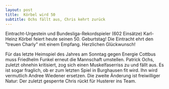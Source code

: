 ```yaml
---
layout: post
title:  Körbel wird 50
subtitle: Ochs fällt aus, Chris kehrt zurück
---
```


Eintracht-Urgestein und Bundesliga-Rekordspieler (602 Einsätze) Karl-Heinz Körbel feiert heute seinen 50. Geburtstag! Die Eintracht ehrt den "treuen Charly" mit einem Empfang. Herzlichen Glückwunsch!

Für das letzte Heimspiel des Jahres am Sonntag gegen Energie Cottbus muss Friedhelm Funkel erneut die Mannschaft umstellen. Patrick Ochs, zuletzt ohnehin kritisiert, zog sich einen Muskelfaserriss zu und fällt aus. Es ist sogar fraglich, ob er zum letzten Spiel in Burghausen fit wird. Ihn wird vermutlich Andree Wiedener ersetzen. Die zweite Änderung ist freiwilliger Natur: Der zuletzt gesperrte Chris rückt für Husterer ins Team.

